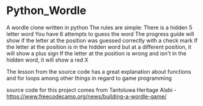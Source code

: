 # Python_Wordle
A wordle clone written in python
The rules are simple:
There is a hidden 5 letter word
You have 6 attempts to guess the word
The progress guide will show if the letter at the position was guessed correctly with a check mark
If the letter at the position is in the hidden word but at a different position, it will show a plus sign
If the letter at the position is wrong and isn't in the hidden word, it will show a red X

The lesson from the source code has a great explanation about functions and for loops among other things in regard to game programming


source code for this project comes from Tantoluwa Heritage Alabi - https://www.freecodecamp.org/news/building-a-wordle-game/

